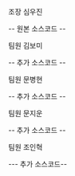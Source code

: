 조장 심우진

-- 원본 소스코드 --

팀원 김보미

-- 추가 소스코드 --

팀원 문병현

-- 추가 소스코드 --

팀원 문지운

-- 추가 소스코드 --

팀원 조인혁

--- 추가 소스코드--